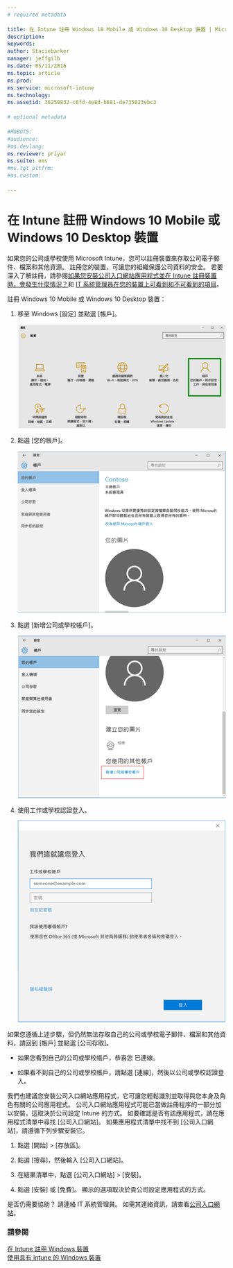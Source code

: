 ```yaml
---
# required metadata

title: 在 Intune 註冊 Windows 10 Mobile 或 Windows 10 Desktop 裝置 | Microsoft Intune
description:
keywords:
author: Staciebarker
manager: jeffgilb
ms.date: 05/11/2016
ms.topic: article
ms.prod:
ms.service: microsoft-intune
ms.technology:
ms.assetid: 36250832-c6fd-4e8d-b681-de735023ebc3

# optional metadata

#ROBOTS:
#audience:
#ms.devlang:
ms.reviewer: priyar
ms.suite: ems
#ms.tgt_pltfrm:
#ms.custom:

---
```



# 在 Intune 註冊 Windows 10 Mobile 或 Windows 10 Desktop 裝置

如果您的公司或學校使用 Microsoft Intune，您可以註冊裝置來存取公司電子郵件、檔案和其他資源。 註冊您的裝置，可讓您的組織保護公司資料的安全。 若要深入了解註冊，請參閱[如果您安裝公司入口網站應用程式並在 Intune 註冊裝置時，會發生什麼情況？](what-happens-if-you-install-the-company-portal-app-and-enroll-your-device-in-intune-windows.md)和 [IT 系統管理員在您的裝置上可看到和不可看到的項目](what-can-your-it-administrator-see-when-you-enroll-your-device-in-intune-windows.md)。


註冊 Windows 10 Mobile 或 Windows 10 Desktop 裝置：

1.  移至 Windows [設定] 並點選 [帳戶]。

    ![settings-accounts](./media/W10-enroll-1-settings-accounts.png)

2.  點選 [您的帳戶]。

    ![your-account](./media/W10-enroll-2-accounts-your-account.png)

3.  點選 [新增公司或學校帳戶]。

    ![add-work-school-account](./media/W10-enroll-3-add-work-school-acct.png)

4.  使用工作或學校認證登入。

    ![sign-in](./media/W10-enroll-4-sign-in.png)

如果您遵循上述步驟，但仍然無法存取自己的公司或學校電子郵件、檔案和其他資料，請回到 [帳戶] 並點選 [公司存取]。

-   如果您看到自己的公司或學校帳戶，恭喜您 已連線。

-   如果看不到自己的公司或學校帳戶，請點選 [連線]，然後以公司或學校認證登入。

我們也建議您安裝公司入口網站應用程式，它可讓您輕鬆識別並取得與您本身及角色有關的公司應用程式。 公司入口網站應用程式可能已當做註冊程序的一部分加以安裝，這取決於公司設定 Intune 的方式。 如要確認是否有該應用程式，請在應用程式清單中尋找 [公司入口網站]。 如果應用程式清單中找不到 [公司入口網站]，請遵循下列步驟安裝它。

1.  點選 [開始] &gt; [存放區]。

2.  點選 [搜尋]，然後輸入 [公司入口網站]。

3.  在結果清單中，點選 [公司入口網站] &gt; [安裝]。

4.  點選 [安裝] 或 [免費]。 顯示的選項取決於貴公司設定應用程式的方式。

是否仍需要協助？ 請連絡 IT 系統管理員。 如需其連絡資訊，請查看[公司入口網站](http://portal.manage.microsoft.com)。

### 請參閱
[在 Intune 註冊 Windows 裝置](enroll-your-device-in-intune-windows.md)</br>
[使用具有 Intune 的 Windows 裝置](using-your-windows-device-with-intune.md)



<!--HONumber=Jun16_HO2-->


